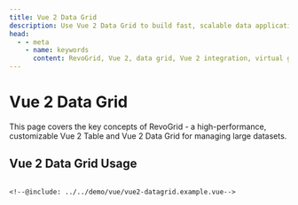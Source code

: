 ```yaml
---
title: Vue 2 Data Grid
description: Use Vue 2 Data Grid to build fast, scalable data applications with support for virtual rows and columns.
head:
  - - meta
    - name: keywords
      content: RevoGrid, Vue 2, data grid, Vue 2 integration, virtual grid, virtual rows, virtual columns, reactive data grid, Vue data grid, Vue 2 grid example, grid performance, large data sets, customizable grid
---
```



# Vue 2 Data Grid

This page covers the key concepts of RevoGrid - a high-performance, customizable Vue 2 Table and Vue 2 Data Grid for managing large datasets.
<!--@include: ../../demo/vue/vue2-datagrid.md-->

<!--@include: ./_install.md-->

## Vue 2 Data Grid Usage

```vue

<!--@include: ../../demo/vue/vue2-datagrid.example.vue-->

```

<!--@include: ../../demo/vue/vue2-datagrid.md-->


<!--@include: ./_examples.md-->
